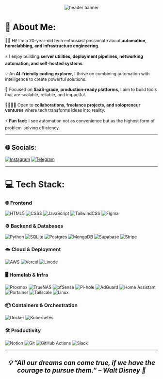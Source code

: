<!-- Header Banner -->
<p align="center">
  <img src="https://files.catbox.moe/46hgwr.png" alt="header banner">
</p>

# 💫 About Me:

👋🏻 Hi! I’m a 20-year-old tech enthusiast passionate about **automation, homelabbing, and infrastructure engineering**.<br><br>
⚡ I enjoy building **server utilities, deployment pipelines, networking automation, and self-hosted systems**.<br><br>
💡 An **AI-friendly coding explorer**, I thrive on combining automation with intelligence to create powerful solutions.<br><br>
🚀 Focused on **SaaS-grade, production-ready platforms**, I aim to build tools that are scalable, reliable, and impactful.<br><br>
🫱🏻‍🫲🏻 Open to **collaborations, freelance projects, and solopreneur ventures** where tech transforms ideas into reality.<br><br>
⚡ **Fun fact:** I see automation not as convenience but as the highest form of problem-solving efficiency.

---

## 🌐 Socials:

<!--[![X](https://img.shields.io/badge/X-%23000000.svg?logo=X&logoColor=white)](#) -->

[![Instagram](https://img.shields.io/badge/Instagram-%23E4405F.svg?logo=Instagram&logoColor=white)](https://www.instagram.com/utkarsh_7535/)
[![Telegram](https://img.shields.io/badge/Telegram-%2326A5E4.svg?logo=Telegram&logoColor=white)](https://t.me/US007700)

<!--[![LinkedIn](https://img.shields.io/badge/LinkedIn-%230077B5.svg?logo=linkedin&logoColor=white)](#)
[![Discord](https://img.shields.io/badge/Discord-%235865F2.svg?logo=discord&logoColor=white)](#)
[![StackApp](https://img.shields.io/badge/StackApps-%23F58025.svg?logo=stackoverflow&logoColor=white)](#) -->

---

# 💻 Tech Stack:

### 🌐 Frontend

![HTML5](https://img.shields.io/badge/html5-%23E34F26.svg?style=for-the-badge&logo=html5&logoColor=white)
![CSS3](https://img.shields.io/badge/css3-%231572B6.svg?style=for-the-badge&logo=css3&logoColor=white)
![JavaScript](https://img.shields.io/badge/javascript-%23323330.svg?style=for-the-badge&logo=javascript&logoColor=%23F7DF1E)
![TailwindCSS](https://img.shields.io/badge/tailwindcss-%2338B2AC.svg?style=for-the-badge&logo=tailwind-css&logoColor=white)
![Figma](https://img.shields.io/badge/figma-%23F24E1E.svg?style=for-the-badge&logo=figma&logoColor=white)

### ⚙️ Backend & Databases

![Python](https://img.shields.io/badge/python-3670A0?style=for-the-badge&logo=python&logoColor=ffdd54)
![SQLite](https://img.shields.io/badge/sqlite-%2307405e.svg?style=for-the-badge&logo=sqlite&logoColor=white)
![Postgres](https://img.shields.io/badge/postgres-%23316192.svg?style=for-the-badge&logo=postgresql&logoColor=white)
![MongoDB](https://img.shields.io/badge/MongoDB-%234ea94b.svg?style=for-the-badge&logo=mongodb&logoColor=white)
![Supabase](https://img.shields.io/badge/Supabase-3ECF8E?style=for-the-badge&logo=supabase&logoColor=white)
![Stripe](https://img.shields.io/badge/Stripe-635BFF.svg?style=for-the-badge&logo=stripe&logoColor=white)

### ☁️ Cloud & Deployment

![AWS](https://img.shields.io/badge/AWS-%23FF9900.svg?style=for-the-badge&logo=amazon-aws&logoColor=white)
![Vercel](https://img.shields.io/badge/vercel-%23000000.svg?style=for-the-badge&logo=vercel&logoColor=white)
![Linode](https://img.shields.io/badge/linode-00A95C?style=for-the-badge&logo=linode&logoColor=white)

### 🖥️ Homelab & Infra

![Proxmox](https://img.shields.io/badge/Proxmox-E57000?style=for-the-badge&logo=proxmox&logoColor=white)
![TrueNAS](https://img.shields.io/badge/TrueNAS-0095D5?style=for-the-badge&logo=truenas&logoColor=white)
![pfSense](https://img.shields.io/badge/pfSense-212121?style=for-the-badge&logo=pfsense&logoColor=white)
![Pi-hole](https://img.shields.io/badge/Pi--hole-96060C?style=for-the-badge&logo=pi-hole&logoColor=white)
![AdGuard](https://img.shields.io/badge/AdGuard-68BC71?style=for-the-badge&logo=adguard&logoColor=white)
![Home Assistant](https://img.shields.io/badge/Home%20Assistant-41BDF5?style=for-the-badge&logo=home-assistant&logoColor=white)
![Portainer](https://img.shields.io/badge/Portainer-13BEF9?style=for-the-badge&logo=portainer&logoColor=white)
![Tailscale](https://img.shields.io/badge/Tailscale-231F20?style=for-the-badge&logo=tailscale&logoColor=white)
![Linux](https://img.shields.io/badge/Linux-FCC624?style=for-the-badge&logo=linux&logoColor=black)

### 📦 Containers & Orchestration

![Docker](https://img.shields.io/badge/docker-%230db7ed.svg?style=for-the-badge&logo=docker&logoColor=white)
![Kubernetes](https://img.shields.io/badge/kubernetes-%23326ce5.svg?style=for-the-badge&logo=kubernetes&logoColor=white)

### 🛠 Productivity

![Notion](https://img.shields.io/badge/Notion-%23000000.svg?style=for-the-badge&logo=notion&logoColor=white)
![Git](https://img.shields.io/badge/git-%23F05033.svg?style=for-the-badge&logo=git&logoColor=white)
![GitHub Actions](https://img.shields.io/badge/github%20actions-%232088FF.svg?style=for-the-badge&logo=githubactions&logoColor=white)
![Slack](https://img.shields.io/badge/Slack-4A154B?style=for-the-badge&logo=slack&logoColor=white)

<!--##

# 📊 GitHub Stats (disabled for now):

![](https://github-readme-stats.vercel.app/api?username=Professor070&theme=tokyonight&hide_border=false&include_all_commits=true&count_private=true)<br/>
![](https://github-readme-streak-stats.herokuapp.com/?user=Professor070&theme=tokyonight&hide_border=false)<br/>
![](https://github-readme-stats.vercel.app/api/top-langs/?username=Professor070&theme=tokyonight&hide_border=false&include_all_commits=true&count_private=true&layout=compact) -->

---

<div align="center">
  <h2><i>💡 “All our dreams can come true, if we have the courage to pursue them.” – Walt Disney 💫</i></h2>
</div>
